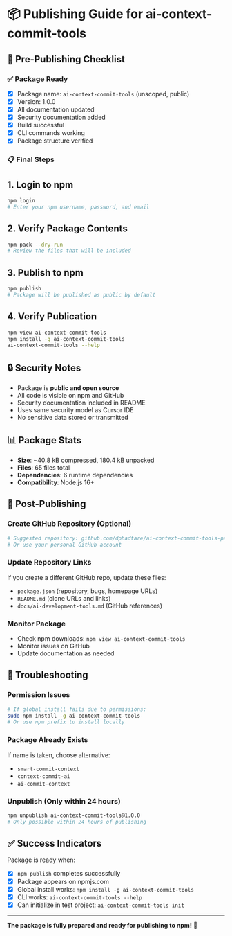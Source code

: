 # 📦 Publishing Guide for ai-context-commit-tools

## 🚀 Pre-Publishing Checklist

### ✅ Package Ready
- [x] Package name: `ai-context-commit-tools` (unscoped, public)
- [x] Version: 1.0.0
- [x] All documentation updated
- [x] Security documentation added
- [x] Build successful
- [x] CLI commands working
- [x] Package structure verified

### 📋 Final Steps

## 1. **Login to npm**
```bash
npm login
# Enter your npm username, password, and email
```

## 2. **Verify Package Contents**
```bash
npm pack --dry-run
# Review the files that will be included
```

## 3. **Publish to npm**
```bash
npm publish
# Package will be published as public by default
```

## 4. **Verify Publication**
```bash
npm view ai-context-commit-tools
npm install -g ai-context-commit-tools
ai-context-commit-tools --help
```

## 🔒 Security Notes

- Package is **public and open source**
- All code is visible on npm and GitHub
- Security documentation included in README
- Uses same security model as Cursor IDE
- No sensitive data stored or transmitted

## 📊 Package Stats

- **Size**: ~40.8 kB compressed, 180.4 kB unpacked
- **Files**: 65 files total
- **Dependencies**: 6 runtime dependencies
- **Compatibility**: Node.js 16+

## 🎯 Post-Publishing

### Create GitHub Repository (Optional)
```bash
# Suggested repository: github.com/dphadtare/ai-context-commit-tools-package
# Or use your personal GitHub account
```

### Update Repository Links
If you create a different GitHub repo, update these files:
- `package.json` (repository, bugs, homepage URLs)
- `README.md` (clone URLs and links)
- `docs/ai-development-tools.md` (GitHub references)

### Monitor Package
- Check npm downloads: `npm view ai-context-commit-tools`
- Monitor issues on GitHub
- Update documentation as needed

## 🚨 Troubleshooting

### Permission Issues
```bash
# If global install fails due to permissions:
sudo npm install -g ai-context-commit-tools
# Or use npm prefix to install locally
```

### Package Already Exists
If name is taken, choose alternative:
- `smart-commit-context`
- `context-commit-ai`
- `ai-commit-context`

### Unpublish (Only within 24 hours)
```bash
npm unpublish ai-context-commit-tools@1.0.0
# Only possible within 24 hours of publishing
```

## ✅ Success Indicators

Package is ready when:
- [x] `npm publish` completes successfully
- [x] Package appears on npmjs.com
- [x] Global install works: `npm install -g ai-context-commit-tools`
- [x] CLI works: `ai-context-commit-tools --help`
- [x] Can initialize in test project: `ai-context-commit-tools init`

---

**The package is fully prepared and ready for publishing to npm!** 🎉
